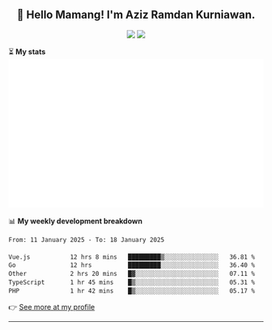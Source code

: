 <h2 align="center">👋 Hello Mamang! I'm Aziz Ramdan Kurniawan.</h2>  
<p align="center">
  <img src="https://komarev.com/ghpvc/?username=azizramdan">
  <img src="https://wakatime.com/badge/user/90056fa0-4c31-4eca-954e-2a3ac05896f9.svg">
</p>
    
⏳ **My stats**  
![](https://raw.githubusercontent.com/azizramdan/github-stats/master/generated/overview.svg#gh-dark-mode-only)

📊 **My weekly development breakdown**
<!--START_SECTION:waka-->

```txt
From: 11 January 2025 - To: 18 January 2025

Vue.js           12 hrs 8 mins   █████████▒░░░░░░░░░░░░░░░   36.81 %
Go               12 hrs          █████████░░░░░░░░░░░░░░░░   36.40 %
Other            2 hrs 20 mins   █▓░░░░░░░░░░░░░░░░░░░░░░░   07.11 %
TypeScript       1 hr 45 mins    █▒░░░░░░░░░░░░░░░░░░░░░░░   05.31 %
PHP              1 hr 42 mins    █▒░░░░░░░░░░░░░░░░░░░░░░░   05.17 %
```

<!--END_SECTION:waka-->
👉 [See more at my profile](https://wakatime.com/@azizramdan)
***
